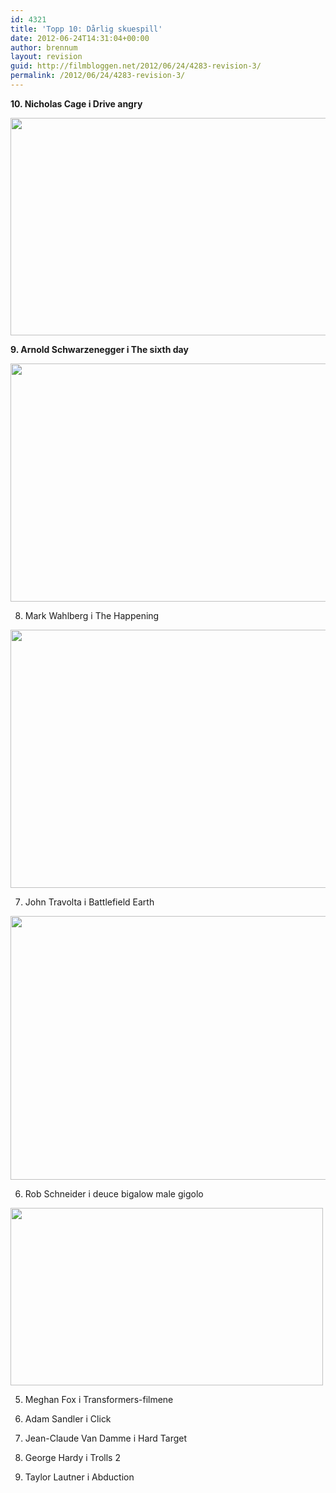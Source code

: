 ```yaml
---
id: 4321
title: 'Topp 10: Dårlig skuespill'
date: 2012-06-24T14:31:04+00:00
author: brennum
layout: revision
guid: http://filmbloggen.net/2012/06/24/4283-revision-3/
permalink: /2012/06/24/4283-revision-3/
---
```

**10. Nicholas Cage i Drive angry**

<a href="http://filmbloggen.net/?attachment_id=4316" rel="attachment wp-att-4316"><img class="alignnone size-large wp-image-4316" src="http://filmbloggen.net/wp-content/uploads//2012/06/Drive-Angry-Wallpaper-2-drive-angry-3d-20073521-1920-1080-620x348.jpg" alt="" width="620" height="348" /></a>

**9. Arnold Schwarzenegger i The sixth day**

<a href="http://filmbloggen.net/?attachment_id=4315" rel="attachment wp-att-4315"><img class="alignnone size-large wp-image-4315" src="http://filmbloggen.net/wp-content/uploads//2012/06/sixthday-620x381.jpg" alt="" width="620" height="381" /></a>

8. Mark Wahlberg i The Happening

<a href="http://filmbloggen.net/?attachment_id=4317" rel="attachment wp-att-4317"><img class="alignnone size-large wp-image-4317" src="http://filmbloggen.net/wp-content/uploads//2012/06/0EE3A29AB2-620x413.jpg" alt="" width="620" height="413" /></a>

7. John Travolta i Battlefield Earth

<a href="http://filmbloggen.net/?attachment_id=4318" rel="attachment wp-att-4318"><img class="alignnone size-large wp-image-4318" src="http://filmbloggen.net/wp-content/uploads//2012/06/terre-champ-de-bataille-07-g-620x422.jpg" alt="" width="620" height="422" /></a>

6. Rob Schneider i deuce bigalow male gigolo

<a href="http://filmbloggen.net/?attachment_id=4319" rel="attachment wp-att-4319"><img class="alignnone size-full wp-image-4319" src="http://filmbloggen.net/wp-content/uploads//2012/06/db_074Deuce_Ruth.jpg" alt="" width="500" height="284" /></a>

5. Meghan Fox i Transformers-filmene

4. Adam Sandler i Click

3. Jean-Claude Van Damme i Hard Target

2. George Hardy i Trolls 2

1. Taylor Lautner i Abduction

&nbsp;

&nbsp;

&nbsp;

&nbsp;